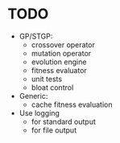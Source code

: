 # TODO
* GP/STGP: 
    + crossover operator
    + mutation operator
    + evolution engine
    + fitness evaluator
    + unit tests
    + bloat control
* Generic:
    + cache fitness evaluation
* Use logging
    + for standard output
    + for file output